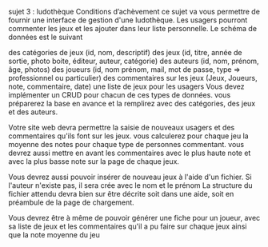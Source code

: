 sujet 3 : ludothèque
Conditions d’achèvement
ce sujet va vous permettre de fournir une interface de gestion d'une ludothèque. Les usagers pourront commenter les jeux et les ajouter dans leur liste personnelle. Le schéma de données est le suivant

des catégories de jeux (id, nom, descriptif)
des jeux (id, titre, année de sortie, photo boite, éditeur, auteur,  catégorie)
des auteurs (id, nom, prénom, âge, photos)
des joueurs (id, nom prénom, mail, mot de passe, type => professionnel ou particulier)
des commentaires sur les jeux (Jeux, Joueurs, note,  commentaire, date)
une liste de jeux pour les usagers
Vous devez implémenter un CRUD pour chacun de ces types de données. vous préparerez la base en avance et la remplirez avec des catégories, des jeux et des auteurs.

Votre site web devra permettre la saisie de nouveaux usagers et des commentaires qu'ils font sur les jeux. vous calculerez pour chaque jeu la moyenne des notes pour chaque type de personnes commentant. vous devrez aussi mettre en avant les commentaires avec le plus haute note et avec la plus basse note sur la page de chaque jeux.

 Vous devrez aussi pouvoir insérer de nouveau jeux à l'aide d'un fichier. Si l'auteur n'existe pas, il sera crée avec le nom et le prénom La structure du fichier attendu devra bien sur être décrite soit dans une aide, soit en préambule de la page de chargement.

Vous devrez être à même de pouvoir générer une fiche pour un joueur, avec sa liste de jeux et les commentaires qu'il a pu faire sur chaque jeux ainsi que la note moyenne du jeu
